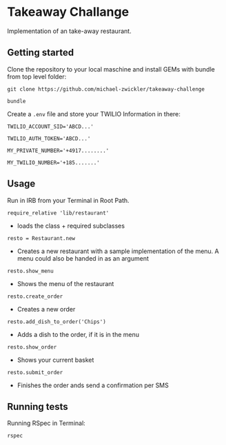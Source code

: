# Takeaway Challange

Implementation of an take-away restaurant.

## Getting started

Clone the repository to your local maschine and install GEMs with bundle from top level folder:

`git clone https://github.com/michael-zwickler/takeaway-challenge`

`bundle`

Create a `.env` file and store your TWILIO Information in there:

`TWILIO_ACCOUNT_SID='ABCD...'`

`TWILIO_AUTH_TOKEN='ABCD...'`

`MY_PRIVATE_NUMBER='+4917........'`

`MY_TWILIO_NUMBER='+185.......'`

## Usage

Run in IRB from your Terminal in Root Path.

`require_relative 'lib/restaurant'` 
- loads the class + required subclasses

`resto = Restaurant.new` 
- Creates a new restaurant with a sample implementation of the menu. A menu could also be handed in as an argument

`resto.show_menu` 
- Shows the menu of the restaurant

`resto.create_order` 
- Creates a new order

`resto.add_dish_to_order('Chips')` 
- Adds a dish to the order, if it is in the menu

`resto.show_order` 
- Shows your current basket

`resto.submit_order` 
- Finishes the order ands send a confirmation per SMS

## Running tests

Running RSpec in Terminal:

`rspec`

